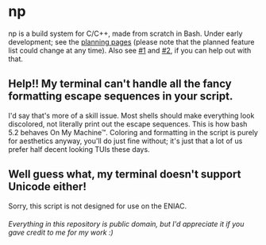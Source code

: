 # np

np is a build system for C/C++, made from scratch in Bash. Under early development; see the [planning pages](https://github.com/HackerDaGreat57/np/blob/main/_planning/np.pdf) (please note that the planned feature list could change at any time). Also see [#1](https://github.com/HackerDaGreat57/np/issues/1) and [#2](https://github.com/HackerDaGreat57/np/issues/2), if you can help out with that.

## Help!! My terminal can't handle all the fancy formatting escape sequences in your script.

I'd say that's more of a skill issue. Most shells should make everything look discolored, not literally print out the escape sequences. This is how bash 5.2 behaves On My Machine™. Coloring and formatting in the script is purely for aesthetics anyway, you'll do just fine without; it's just that a lot of us prefer half decent looking TUIs these days.

## Well guess what, my terminal doesn't support Unicode either!

Sorry, this script is not designed for use on the ENIAC.

###### Everything in this repository is public domain, but I'd appreciate it if you gave credit to me for my work :)
